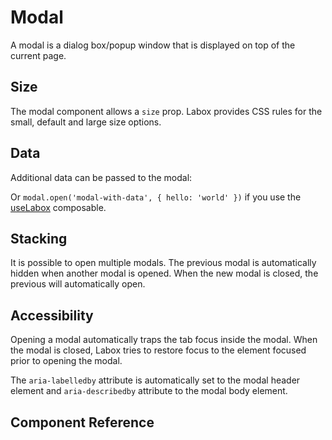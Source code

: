 # Modal <Tag text="<LModal>" />

A modal is a dialog box/popup window that is displayed on top of the current page.

<Snippet :code="example" />

## Size

The modal component allows a `size` prop. Labox provides CSS rules for the small, default and large size options.

<Snippet :code="sizes" />

## Data

Additional data can be passed to the modal:

<Snippet :code="data" />

Or `modal.open('modal-with-data', { hello: 'world' })` if you use the [useLabox](/labox/getting-started/useLabox) composable.

## Stacking

It is possible to open multiple modals. The previous modal is automatically hidden when another modal is opened. When the new modal is closed, the previous will automatically open.

<Snippet :code="stacking" />

## Accessibility

Opening a modal automatically traps the tab focus inside the modal. When the modal is closed, Labox tries to restore focus to the element focused prior to opening the modal.

The `aria-labelledby` attribute is automatically set to the modal header element and `aria-describedby` attribute to the modal body element.

## Component Reference

<ComponentMeta src="modal" />

<script lang="ts" setup>
import {ref} from 'vue';

const example = `<LButton v-open-modal="'Hello'">Open Modal</LButton>

<LModal id="Hello" title="Hello world!" description="A modal is a dialog box/popup window that is displayed on top of the current page." :closeable="false">
  <p><b>Example modal:</b> This modal has a title and description, and also a footer with a button.</p>
  <template #footer-right="{ close }">
    <LButton @click="close()">Close me!</LButton>
  </template>
</LModal>`

const sizes = `
<div class="size-display">
  <LButton v-open-modal="'Hello-sm'">Small</LButton>
  <LButton v-open-modal="'Hello-md'">Default</LButton>
  <LButton v-open-modal="'Hello-lg'">Large</LButton>
</div>

<LModal v-for="size in ['sm', 'md', 'lg']" :size="size" :key="size" :id="\`Hello-\${size}\`" title="Hello world!" close-on-backdrop>
  <p>This modal is size {{ size }}!</p>
</LModal>`


const data = `<LButton v-open-modal="{ name: 'modal-with-data', data: { hello: 'world' } }">Open Modal</LButton>

<LModal id="modal-with-data" title="Modal with data" v-slot="{ data }">
  {{ data }}
</LModal>`

const stacking = `<LButton v-open-modal="'stack-1'">Open Modal 1</LButton>

<LModal id="stack-1" title="Modal 1">
  <LButton v-open-modal="'stack-2'">Open Modal 2</LButton>
</LModal>

<LModal id="stack-2" title="Modal 2">
  <LButton v-open-modal="'stack-3'">Open Modal 3</LButton>
</LModal>

<LModal id="stack-3" title="🦙" no-body />`

</script>
